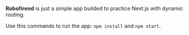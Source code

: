 **Robofirend** is just a simple app builded to practice Next.js with dynamic routing.

Use this commands to run the app: `npm install` and `npm start`.
